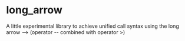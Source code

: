 # long_arrow
A little experimental library to achieve unified call syntax using the long arrow --> (operator -- combined with operator >)
